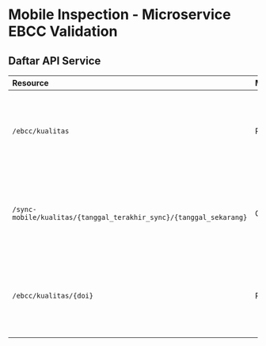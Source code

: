 # Mobile Inspection - Microservice EBCC Validation

## Daftar API Service

| Resource                    | Method | Decription                                        |
|:----------------------------|:-------|:---------------------------------------------------
| `/ebcc/kualitas` | POST | Untuk membuat data TM_KUALITAS jika belum terbentuk, dan mengupdate data jika sudah ada. |
| `/sync-mobile/kualitas/{tanggal_terakhir_sync}/{tanggal_sekarang}` | GET | Untuk mengambil data TM_KUALITAS untuk sinkronisasi dengan mobile |
| `/ebcc/kualitas/{doi}` | POST | Untuk membuat data TM_KUALITAS jika belum terbentuk, dan mengupdate data jika sudah ada. |
